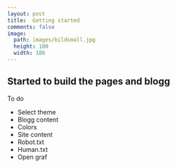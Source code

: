 ```yaml
---
layout: post
title:  Getting started
comments: false
image:
  path: images/bildsmall.jpg
  height: 100
  width: 100
---
```


## Started to build the pages and blogg

To do

* Select theme
* Blogg content
* Colors
* Site content
* Robot.txt
* Human.txt
* Open graf